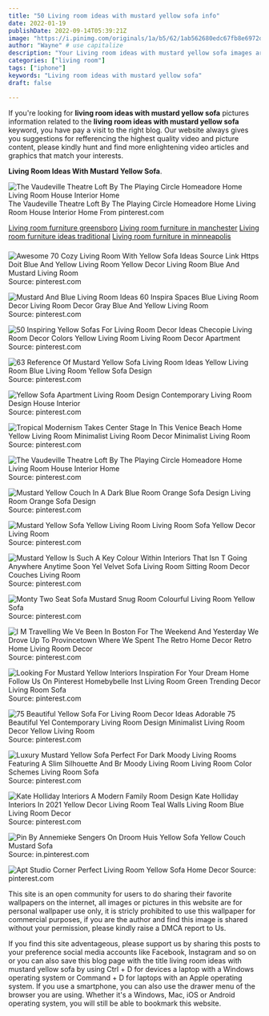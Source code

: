 ```yaml
---
title: "50 Living room ideas with mustard yellow sofa info"
date: 2022-01-19
publishDate: 2022-09-14T05:39:21Z
image: "https://i.pinimg.com/originals/1a/b5/62/1ab562680edc67fb8e6972dbbfd84645.jpg"
author: "Wayne" # use capitalize
description: "Your Living room ideas with mustard yellow sofa images are available. Living room ideas with mustard yellow sofa are a topic that is being searched for and liked by netizens now. You can Find and Download the Living room ideas with mustard yellow sofa files here. Find and Download all free photos and vectors."
categories: ["living room"]
tags: ["iphone"]
keywords: "Living room ideas with mustard yellow sofa"
draft: false

---
```


If you're looking for **living room ideas with mustard yellow sofa** pictures information related to the **living room ideas with mustard yellow sofa** keyword, you have pay a visit to the right  blog.  Our website always  gives you  suggestions  for refferencing  the highest  quality video and picture  content, please kindly hunt and find more enlightening video articles and graphics  that match your interests.

**Living Room Ideas With Mustard Yellow Sofa**. 

![The Vaudeville Theatre Loft By The Playing Circle Homeadore Home Living Room House Interior Home](https://i.pinimg.com/originals/78/d9/25/78d925e7b8475c158eac9e1b083d113a.jpg "The Vaudeville Theatre Loft By The Playing Circle Homeadore Home Living Room House Interior Home")
The Vaudeville Theatre Loft By The Playing Circle Homeadore Home Living Room House Interior Home From pinterest.com

[Living room furniture greensboro](/living-room-furniture-greensboro/)
[Living room furniture in manchester](/living-room-furniture-in-manchester/)
[Living room furniture ideas traditional](/living-room-furniture-ideas-traditional/)
[Living room furniture in minneapolis](/living-room-furniture-in-minneapolis/)



### 

 


![Awesome 70 Cozy Living Room With Yellow Sofa Ideas Source Link Https Doit Blue And Yellow Living Room Yellow Decor Living Room Blue And Mustard Living Room](https://i.pinimg.com/originals/12/0d/09/120d093e961c3eb67c8280029e8c5edc.jpg "Awesome 70 Cozy Living Room With Yellow Sofa Ideas Source Link Https Doit Blue And Yellow Living Room Yellow Decor Living Room Blue And Mustard Living Room")
Source: pinterest.com

 

![Mustard And Blue Living Room Ideas 60 Inspira Spaces Blue Living Room Decor Living Room Decor Gray Blue And Yellow Living Room](https://i.pinimg.com/originals/4d/6f/c5/4d6fc596cfb795bd6adf0c2869e53615.png "Mustard And Blue Living Room Ideas 60 Inspira Spaces Blue Living Room Decor Living Room Decor Gray Blue And Yellow Living Room")
Source: pinterest.com

 

![50 Inspiring Yellow Sofas For Living Room Decor Ideas Checopie Living Room Decor Colors Yellow Living Room Living Room Decor Apartment](https://i.pinimg.com/originals/1d/39/2d/1d392dbb3b05d5596d3cf3dd0c4626de.jpg "50 Inspiring Yellow Sofas For Living Room Decor Ideas Checopie Living Room Decor Colors Yellow Living Room Living Room Decor Apartment")
Source: pinterest.com

 

![63 Reference Of Mustard Yellow Sofa Living Room Ideas Yellow Living Room Blue Living Room Yellow Sofa Design](https://i.pinimg.com/736x/4d/28/54/4d2854313ab7c38ac9f9404b44546dbc.jpg "63 Reference Of Mustard Yellow Sofa Living Room Ideas Yellow Living Room Blue Living Room Yellow Sofa Design")
Source: pinterest.com

 

![Yellow Sofa Apartment Living Room Design Contemporary Living Room Design House Interior](https://i.pinimg.com/originals/aa/d1/85/aad1851c2846a6f7d8a372a9a632da0e.jpg "Yellow Sofa Apartment Living Room Design Contemporary Living Room Design House Interior")
Source: pinterest.com

 

![Tropical Modernism Takes Center Stage In This Venice Beach Home Yellow Living Room Minimalist Living Room Decor Minimalist Living Room](https://i.pinimg.com/originals/5e/58/90/5e5890924505fc79b2a3e0be8a4cb093.jpg "Tropical Modernism Takes Center Stage In This Venice Beach Home Yellow Living Room Minimalist Living Room Decor Minimalist Living Room")
Source: pinterest.com

 

![The Vaudeville Theatre Loft By The Playing Circle Homeadore Home Living Room House Interior Home](https://i.pinimg.com/originals/78/d9/25/78d925e7b8475c158eac9e1b083d113a.jpg "The Vaudeville Theatre Loft By The Playing Circle Homeadore Home Living Room House Interior Home")
Source: pinterest.com

 

![Mustard Yellow Couch In A Dark Blue Room Orange Sofa Design Living Room Orange Sofa Design](https://i.pinimg.com/originals/3c/64/af/3c64afdeef72de32bd8e8ed948dda7fe.jpg "Mustard Yellow Couch In A Dark Blue Room Orange Sofa Design Living Room Orange Sofa Design")
Source: pinterest.com

 

![Mustard Yellow Sofa Yellow Living Room Living Room Sofa Yellow Decor Living Room](https://i.pinimg.com/originals/d9/c3/b1/d9c3b164a90c4027936011fd0bab649e.jpg "Mustard Yellow Sofa Yellow Living Room Living Room Sofa Yellow Decor Living Room")
Source: pinterest.com

 

![Mustard Yellow Is Such A Key Colour Within Interiors That Isn T Going Anywhere Anytime Soon Yel Velvet Sofa Living Room Sitting Room Decor Couches Living Room](https://i.pinimg.com/originals/c4/87/7d/c4877dcdbc8f843bb86e036ecf99dd49.jpg "Mustard Yellow Is Such A Key Colour Within Interiors That Isn T Going Anywhere Anytime Soon Yel Velvet Sofa Living Room Sitting Room Decor Couches Living Room")
Source: pinterest.com

 

![Monty Two Seat Sofa Mustard Snug Room Colourful Living Room Yellow Sofa](https://i.pinimg.com/originals/3a/4e/18/3a4e18235379afbadf958027ef74ed6e.jpg "Monty Two Seat Sofa Mustard Snug Room Colourful Living Room Yellow Sofa")
Source: pinterest.com

 

![I M Travelling We Ve Been In Boston For The Weekend And Yesterday We Drove Up To Provincetown Where We Spent The Retro Home Decor Retro Home Living Room Decor](https://i.pinimg.com/564x/8a/cd/14/8acd14d6323b7cc89d31b69152fa40a9.jpg "I M Travelling We Ve Been In Boston For The Weekend And Yesterday We Drove Up To Provincetown Where We Spent The Retro Home Decor Retro Home Living Room Decor")
Source: pinterest.com

 

![Looking For Mustard Yellow Interiors Inspiration For Your Dream Home Follow Us On Pinterest Homebybelle Inst Living Room Green Trending Decor Living Room Sofa](https://i.pinimg.com/originals/72/52/43/725243b5a31323343975432e19a8b7ec.jpg "Looking For Mustard Yellow Interiors Inspiration For Your Dream Home Follow Us On Pinterest Homebybelle Inst Living Room Green Trending Decor Living Room Sofa")
Source: pinterest.com

 

![75 Beautiful Yellow Sofa For Living Room Decor Ideas Adorable 75 Beautiful Yel Contemporary Living Room Design Minimalist Living Room Decor Yellow Living Room](https://i.pinimg.com/736x/a2/b7/f6/a2b7f69b7d2e2a4ee61f89142864b6e0.jpg "75 Beautiful Yellow Sofa For Living Room Decor Ideas Adorable 75 Beautiful Yel Contemporary Living Room Design Minimalist Living Room Decor Yellow Living Room")
Source: pinterest.com

 

![Luxury Mustard Yellow Sofa Perfect For Dark Moody Living Rooms Featuring A Slim Silhouette And Br Moody Living Room Living Room Color Schemes Living Room Sofa](https://i.pinimg.com/564x/67/1c/09/671c09f186e4097edd0acb879e9484f2.jpg "Luxury Mustard Yellow Sofa Perfect For Dark Moody Living Rooms Featuring A Slim Silhouette And Br Moody Living Room Living Room Color Schemes Living Room Sofa")
Source: pinterest.com

 

![Kate Holliday Interiors A Modern Family Room Design Kate Holliday Interiors In 2021 Yellow Decor Living Room Teal Walls Living Room Blue Living Room Decor](https://i.pinimg.com/564x/87/a9/48/87a9489e350ddffd8db0ed3453212715.jpg "Kate Holliday Interiors A Modern Family Room Design Kate Holliday Interiors In 2021 Yellow Decor Living Room Teal Walls Living Room Blue Living Room Decor")
Source: pinterest.com

 

![Pin By Annemieke Sengers On Droom Huis Yellow Sofa Yellow Couch Mustard Sofa](https://i.pinimg.com/736x/92/bc/7f/92bc7fd44b560afaa39537b4543390fc.jpg "Pin By Annemieke Sengers On Droom Huis Yellow Sofa Yellow Couch Mustard Sofa")
Source: in.pinterest.com

 

![Apt Studio Corner Perfect Living Room Yellow Sofa Home Decor](https://i.pinimg.com/originals/1a/b5/62/1ab562680edc67fb8e6972dbbfd84645.jpg "Apt Studio Corner Perfect Living Room Yellow Sofa Home Decor")
Source: pinterest.com

 

This site is an open community for users to do sharing their favorite wallpapers on the internet, all images or pictures in this website are for personal wallpaper use only, it is stricly prohibited to use this wallpaper for commercial purposes, if you are the author and find this image is shared without your permission, please kindly raise a DMCA report to Us.

If you find this site adventageous, please support us by sharing this posts to your preference social media accounts like Facebook, Instagram and so on or you can also save this blog page with the title living room ideas with mustard yellow sofa by using Ctrl + D for devices a laptop with a Windows operating system or Command + D for laptops with an Apple operating system. If you use a smartphone, you can also use the drawer menu of the browser you are using. Whether it's a Windows, Mac, iOS or Android operating system, you will still be able to bookmark this website.
